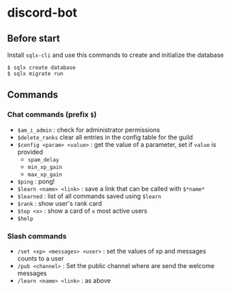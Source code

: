 # discord-bot

## Before start

Install `sqlx-cli` and use this commands to create and initialize the database

    $ sqlx create database
    $ sqlx migrate run


## Commands

### Chat commands (prefix `$`)
- `$am_i_admin` : check for administrator permissions
- `$delete_ranks`  clear all entries in the config table for the guild
- `$config <param> <value>` : get the value of a parameter, set if `value` is provided
    - `spam_delay`
    - `min_xp_gain`
    - `max_xp_gain`
- `$ping` : pong!
- `$learn <name> <link>` : save a link that can be called with `$*name*`
- `$learned` : list of all commands saved using `$learn`
- `$rank` : show user's rank card
- `$top <x>` : show a card of `x` most active users
- `$help`


### Slash commands
- `/set <xp> <messages> <user>` : set the values of xp and messages counts to a user
- `/pub <channel>` : Set the public channel where are send the welcome messages
- `/learn <name> <link>` : as above

<!-- TODO: Add possibility to add fonts, profile pictures...>
<!-- TODO: Add logging to file>
<!-- TODO: Possibility to set xp to users OR find a way to get meee6 leaderboard>
<!-- TODO: reaction roles>
<!-- TODO: Try Piet (https://github.com/linebender/piet) to replace raqote (issue with text drawing)>
<!-- TODO: Migrate to slash commands>
